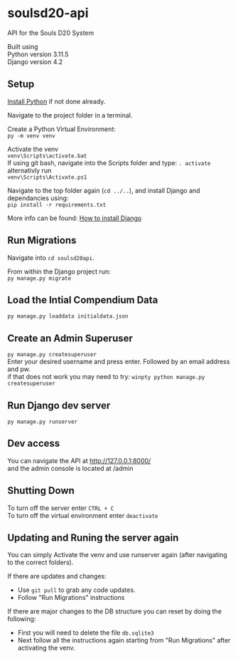 # soulsd20-api
API for the Souls D20 System

Built using  
Python version 3.11.5  
Django version 4.2

## Setup

[Install Python](https://www.python.org/downloads/) if not done already.

Navigate to the project folder in a terminal.  

Create a Python Virtual Environment:  
`py -m venv venv`  

Activate the venv  
`venv\Scripts\activate.bat`  
If using git bash, navigate into the Scripts folder and type: `. activate`  
alternativly run  
`venv\Scripts\Activate.ps1`  

Navigate to the top folder again (`cd ../..`), and install Django and dependancies using:  
`pip install -r requirements.txt`

More info can be found: [How to install Django](https://docs.djangoproject.com/en/4.2/topics/install/)

## Run Migrations

Navigate into `cd soulsd20api`.  

From within the Django project run:  
`py manage.py migrate`

## Load the Intial Compendium Data
  
`py manage.py loaddata initialdata.json`

## Create an Admin Superuser
 
`py manage.py createsuperuser`  
Enter your desired username and press enter. Followed by an email address and pw.  
if that does not work you may need to try:  `winpty python manage.py createsuperuser`

## Run Django dev server

`py manage.py runserver`

## Dev access

You can navigate the API at http://127.0.0.1:8000/  
and the admin console is located at /admin

## Shutting Down
To turn off the server enter `CTRL + C`  
To turn off the virtual environment enter `deactivate`

## Updating and Runing the server again
You can simply Activate the venv and use runserver again (after navigating to the correct folders).  

If there are updates and changes:
- Use `git pull` to grab any code updates.
- Follow "Run Migrations" instructions

If there are major changes to the DB structure you can reset by doing the following:
- First you will need to delete the file `db.sqlite3`
- Next follow all the instructions again starting from "Run Migrations" after activating the venv. 
